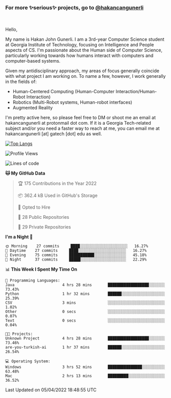 ### For more ✨serious✨ projects, go to [@hakancangunerli](https://github.com/hakancangunerli)
</div>
<br>
<br>
Hello,

My name is Hakan John Gunerli. I am a 3rd-year Computer Science student at Georgia Institute of Technology, focusing on Intelligence and People aspects of CS. I'm passionate about the Human side of Computer Science, particularly working towards how humans interact with computers and computer-based systems.


Given my antidisciplinary approach, my areas of focus generally coincide with what project I am working on. To name a few, however, I work generally in the fields of:

- Human-Centered Computing (Human-Computer Interaction/Human-Robot Interaction) 
- Robotics (Multi-Robot systems, Human-robot interfaces)
- Augmented Reality



I'm pretty active here, so please feel free to DM or shoot me an email at hakancangunerli at protonmail dot com. If it is a Georgia Tech-related subject and/or you need a faster way to reach at me, you can email me at hakancangunerli [at] gatech [dot] edu as well.



[![Top Langs](https://github-readme-stats.vercel.app/api/top-langs/?username=63616e&hide=tex,html,shell,assembly,javascript,typescript&langs_count=6&exclude_repo=2015-csharp,anuraghazra.github.io)](https://github.com/anuraghazra/github-readme-stats)

 </div>
 
 </div>


<!--START_SECTION:waka-->
![Profile Views](http://img.shields.io/badge/Profile%20Views-79-blue)

![Lines of code](https://img.shields.io/badge/From%20Hello%20World%20I%27ve%20Written--3%20Thousand%20lines%20of%20code-blue)

**🐱 My GitHub Data** 

> 🏆 175 Contributions in the Year 2022
 > 
> 📦 362.4 kB Used in GitHub's Storage 
 > 
> 💼 Opted to Hire
 > 
> 📜 28 Public Repositories 
 > 
> 🔑 29 Private Repositories  
 > 
**I'm a Night 🦉** 

```text
🌞 Morning    27 commits     ████░░░░░░░░░░░░░░░░░░░░░   16.27% 
🌆 Daytime    27 commits     ████░░░░░░░░░░░░░░░░░░░░░   16.27% 
🌃 Evening    75 commits     ███████████░░░░░░░░░░░░░░   45.18% 
🌙 Night      37 commits     █████░░░░░░░░░░░░░░░░░░░░   22.29%

```


📊 **This Week I Spent My Time On** 

```text
💬 Programming Languages: 
Java                     4 hrs 28 mins       ██████████████████░░░░░░░   73.43% 
Python                   1 hr 32 mins        ██████░░░░░░░░░░░░░░░░░░░   25.39% 
CSV                      3 mins              ░░░░░░░░░░░░░░░░░░░░░░░░░   1.02% 
Other                    0 secs              ░░░░░░░░░░░░░░░░░░░░░░░░░   0.07% 
Text                     0 secs              ░░░░░░░░░░░░░░░░░░░░░░░░░   0.04%

🐱‍💻 Projects: 
Unknown Project          4 hrs 28 mins       ██████████████████░░░░░░░   73.46% 
are-you-turkish-ai       1 hr 37 mins        ██████░░░░░░░░░░░░░░░░░░░   26.54%

💻 Operating System: 
Windows                  3 hrs 52 mins       ███████████████░░░░░░░░░░   63.48% 
Mac                      2 hrs 13 mins       █████████░░░░░░░░░░░░░░░░   36.52%

```


 Last Updated on 05/04/2022 18:48:55 UTC
<!--END_SECTION:waka-->


